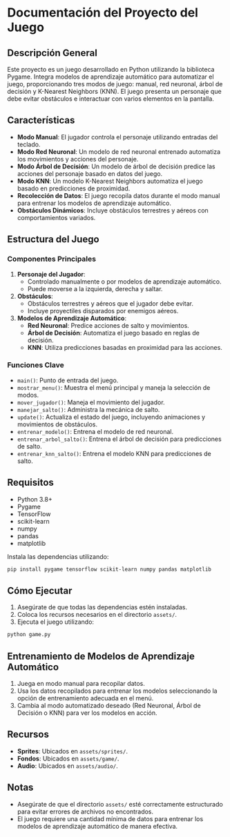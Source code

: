# Documentación del Proyecto del Juego

## Descripción General
Este proyecto es un juego desarrollado en Python utilizando la biblioteca Pygame. Integra modelos de aprendizaje automático para automatizar el juego, proporcionando tres modos de juego: manual, red neuronal, árbol de decisión y K-Nearest Neighbors (KNN). El juego presenta un personaje que debe evitar obstáculos e interactuar con varios elementos en la pantalla.

## Características
- **Modo Manual**: El jugador controla el personaje utilizando entradas del teclado.
- **Modo Red Neuronal**: Un modelo de red neuronal entrenado automatiza los movimientos y acciones del personaje.
- **Modo Árbol de Decisión**: Un modelo de árbol de decisión predice las acciones del personaje basado en datos del juego.
- **Modo KNN**: Un modelo K-Nearest Neighbors automatiza el juego basado en predicciones de proximidad.
- **Recolección de Datos**: El juego recopila datos durante el modo manual para entrenar los modelos de aprendizaje automático.
- **Obstáculos Dinámicos**: Incluye obstáculos terrestres y aéreos con comportamientos variados.

## Estructura del Juego
### Componentes Principales
1. **Personaje del Jugador**:
   - Controlado manualmente o por modelos de aprendizaje automático.
   - Puede moverse a la izquierda, derecha y saltar.
2. **Obstáculos**:
   - Obstáculos terrestres y aéreos que el jugador debe evitar.
   - Incluye proyectiles disparados por enemigos aéreos.
3. **Modelos de Aprendizaje Automático**:
   - **Red Neuronal**: Predice acciones de salto y movimientos.
   - **Árbol de Decisión**: Automatiza el juego basado en reglas de decisión.
   - **KNN**: Utiliza predicciones basadas en proximidad para las acciones.

### Funciones Clave
- `main()`: Punto de entrada del juego.
- `mostrar_menu()`: Muestra el menú principal y maneja la selección de modos.
- `mover_jugador()`: Maneja el movimiento del jugador.
- `manejar_salto()`: Administra la mecánica de salto.
- `update()`: Actualiza el estado del juego, incluyendo animaciones y movimientos de obstáculos.
- `entrenar_modelo()`: Entrena el modelo de red neuronal.
- `entrenar_arbol_salto()`: Entrena el árbol de decisión para predicciones de salto.
- `entrenar_knn_salto()`: Entrena el modelo KNN para predicciones de salto.

## Requisitos
- Python 3.8+
- Pygame
- TensorFlow
- scikit-learn
- numpy
- pandas
- matplotlib

Instala las dependencias utilizando:
```bash
pip install pygame tensorflow scikit-learn numpy pandas matplotlib
```

## Cómo Ejecutar
1. Asegúrate de que todas las dependencias estén instaladas.
2. Coloca los recursos necesarios en el directorio `assets/`.
3. Ejecuta el juego utilizando:
```bash
python game.py
```

## Entrenamiento de Modelos de Aprendizaje Automático
1. Juega en modo manual para recopilar datos.
2. Usa los datos recopilados para entrenar los modelos seleccionando la opción de entrenamiento adecuada en el menú.
3. Cambia al modo automatizado deseado (Red Neuronal, Árbol de Decisión o KNN) para ver los modelos en acción.

## Recursos
- **Sprites**: Ubicados en `assets/sprites/`.
- **Fondos**: Ubicados en `assets/game/`.
- **Audio**: Ubicados en `assets/audio/`.

## Notas
- Asegúrate de que el directorio `assets/` esté correctamente estructurado para evitar errores de archivos no encontrados.
- El juego requiere una cantidad mínima de datos para entrenar los modelos de aprendizaje automático de manera efectiva.